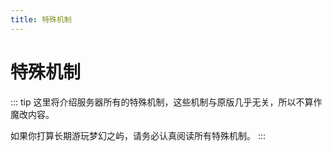 ```yaml
---
title: 特殊机制
---
```

# 特殊机制

::: tip
这里将介绍服务器所有的特殊机制，这些机制与原版几乎无关，所以不算作魔改内容。

如果你打算长期游玩梦幻之屿，请务必认真阅读所有特殊机制。
:::